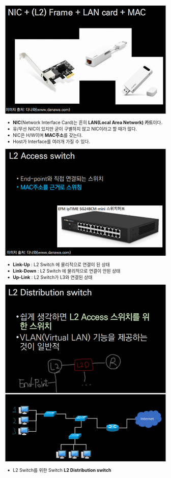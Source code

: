 ![Alt text](/img/nic.png)
- **NIC**(Network Interface Card)는 흔히 **LAN(Local Area Network) 카드**이다.
- 유/무선 NIC이 있지만 굳이 구별하지 않고 NIC이라고 할 때가 많다.
- NIC은 H/W이며 **MAC주소**를 갖는다.
- Host가 Interface를 여러개 가질 수 있다.


![Alt text](/img/switch2.png)
- **Link-Up** : L2 Switch 에 물리적으로 연결이 된 상태 
- **Link-Down** : L2 Switch 에 물리적으로 연결이 안된 상태
- **Up-Link** : L2 Switch가 L3와 연결된 상태

![Alt text](/img/switch3.png)
![Alt text](/img/switch4.png)
- L2 Switch를 위한 Switch **L2 Distribution switch**
